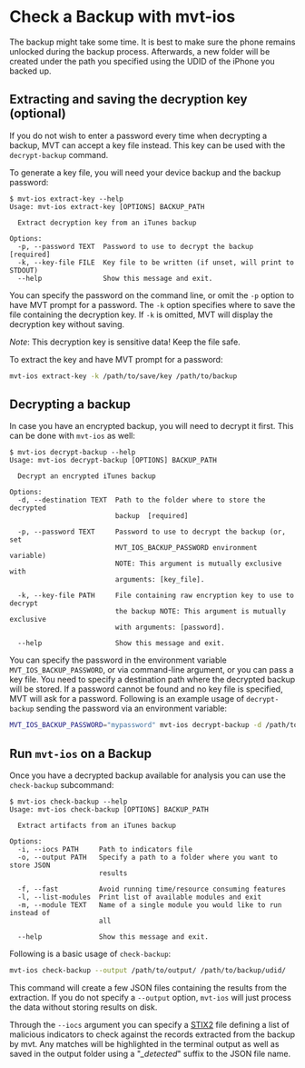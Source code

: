 # Check a Backup with mvt-ios

The backup might take some time. It is best to make sure the phone remains unlocked during the backup process. Afterwards, a new folder will be created under the path you specified using the UDID of the iPhone you backed up.

## Extracting and saving the decryption key (optional)

If you do not wish to enter a password every time when decrypting a backup, MVT can accept a key file instead. This key can be used with the `decrypt-backup` command.

To generate a key file, you will need your device backup and the backup password:

    $ mvt-ios extract-key --help
    Usage: mvt-ios extract-key [OPTIONS] BACKUP_PATH

      Extract decryption key from an iTunes backup

    Options:
      -p, --password TEXT  Password to use to decrypt the backup  [required]
      -k, --key-file FILE  Key file to be written (if unset, will print to STDOUT)
      --help               Show this message and exit.

You can specify the password on the command line, or omit the `-p` option to have MVT prompt for a password. The `-k` option specifies where to save the file containing the decryption key. If `-k` is omitted, MVT will display the decryption key without saving.

_Note_: This decryption key is sensitive data! Keep the file safe.

To extract the key and have MVT prompt for a password:

```bash
mvt-ios extract-key -k /path/to/save/key /path/to/backup
```

## Decrypting a backup

In case you have an encrypted backup, you will need to decrypt it first. This can be done with `mvt-ios` as well:

    $ mvt-ios decrypt-backup --help
    Usage: mvt-ios decrypt-backup [OPTIONS] BACKUP_PATH

      Decrypt an encrypted iTunes backup

    Options:
      -d, --destination TEXT  Path to the folder where to store the decrypted
                              backup  [required]

      -p, --password TEXT     Password to use to decrypt the backup (or, set
                              MVT_IOS_BACKUP_PASSWORD environment variable)
                              NOTE: This argument is mutually exclusive with
                              arguments: [key_file].

      -k, --key-file PATH     File containing raw encryption key to use to decrypt
                              the backup NOTE: This argument is mutually exclusive
                              with arguments: [password].

      --help                  Show this message and exit.

You can specify the password in the environment variable `MVT_IOS_BACKUP_PASSWORD`, or via command-line argument, or you can pass a key file.  You need to specify a destination path where the decrypted backup will be stored. If a password cannot be found and no key file is specified, MVT will ask for a password. Following is an example usage of `decrypt-backup` sending the password via an environment variable:

```bash
MVT_IOS_BACKUP_PASSWORD="mypassword" mvt-ios decrypt-backup -d /path/to/decrypted /path/to/backup
```

## Run `mvt-ios` on a Backup

Once you have a decrypted backup available for analysis you can use the `check-backup` subcommand:

    $ mvt-ios check-backup --help
    Usage: mvt-ios check-backup [OPTIONS] BACKUP_PATH

      Extract artifacts from an iTunes backup

    Options:
      -i, --iocs PATH     Path to indicators file
      -o, --output PATH   Specify a path to a folder where you want to store JSON
                          results

      -f, --fast          Avoid running time/resource consuming features
      -l, --list-modules  Print list of available modules and exit
      -m, --module TEXT   Name of a single module you would like to run instead of
                          all

      --help              Show this message and exit.

Following is a basic usage of `check-backup`:

```bash
mvt-ios check-backup --output /path/to/output/ /path/to/backup/udid/
```

This command will create a few JSON files containing the results from the extraction. If you do not specify a `--output` option, `mvt-ios` will just process the data without storing results on disk.

Through the `--iocs` argument you can specify a [STIX2](https://oasis-open.github.io/cti-documentation/stix/intro) file defining a list of malicious indicators to check against the records extracted from the backup by mvt. Any matches will be highlighted in the terminal output as well as saved in the output folder using a "*_detected*" suffix to the JSON file name.
